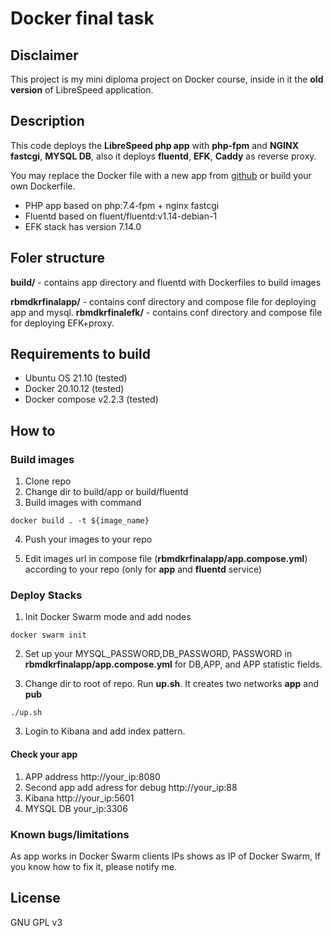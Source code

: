 # Docker final task

## Disclaimer

This project is my mini diploma project on Docker course, inside in it the **old version** of LibreSpeed application.

## Description

This code deploys the **LibreSpeed php app** with  **php-fpm** and  **NGINX fastcgi**, **MYSQL DB**,  also it deploys **fluentd**, **EFK**, **Caddy** as reverse proxy.

You may replace the Docker file with a new app from [github](https://github.com/librespeed/speedtest) or build your own Dockerfile.

- PHP app based on php:7.4-fpm + nginx fastcgi
- Fluentd based on fluent/fluentd:v1.14-debian-1
- EFK stack has version 7.14.0

## Foler structure

**build/** - contains app directory and fluentd with Dockerfiles to build images

**rbmdkrfinalapp/** - contains  conf directory and compose file for deploying app and mysql.
**rbmdkrfinalefk/** - contains  conf directory and compose file for deploying EFK+proxy.



## Requirements  to build 
  - Ubuntu OS 21.10 (tested)
  - Docker 20.10.12 (tested)
  - Docker compose v2.2.3 (tested)

## How to

### Build images
1. Clone repo
2. Change dir to build/app or build/fluentd
3. Build images with command
```
docker build . -t ${image_name}
```

4. Push your images to your repo 


5. Edit images url in compose file (**rbmdkrfinalapp/app.compose.yml**) according to your repo (only for **app** and **fluentd** service)

### Deploy Stacks
1. Init Docker Swarm mode and add nodes
```
docker swarm init 
```
2. Set up your MYSQL_PASSWORD,DB_PASSWORD, PASSWORD in **rbmdkrfinalapp/app.compose.yml**  for DB,APP, and APP statistic fields.

2. Change dir to root of repo.  Run **up.sh**. It creates two networks **app** and **pub**
```
./up.sh
```

3. Login to Kibana and add index pattern.

#### Check your app

1. APP address http://your_ip:8080
2. Second app add adress for debug http://your_ip:88
3. Kibana http://your_ip:5601
4. MYSQL DB your_ip:3306


### Known bugs/limitations

As app works in Docker Swarm clients IPs shows as IP of Docker Swarm, If you know how to fix it, please notify me.



## License
GNU GPL v3
